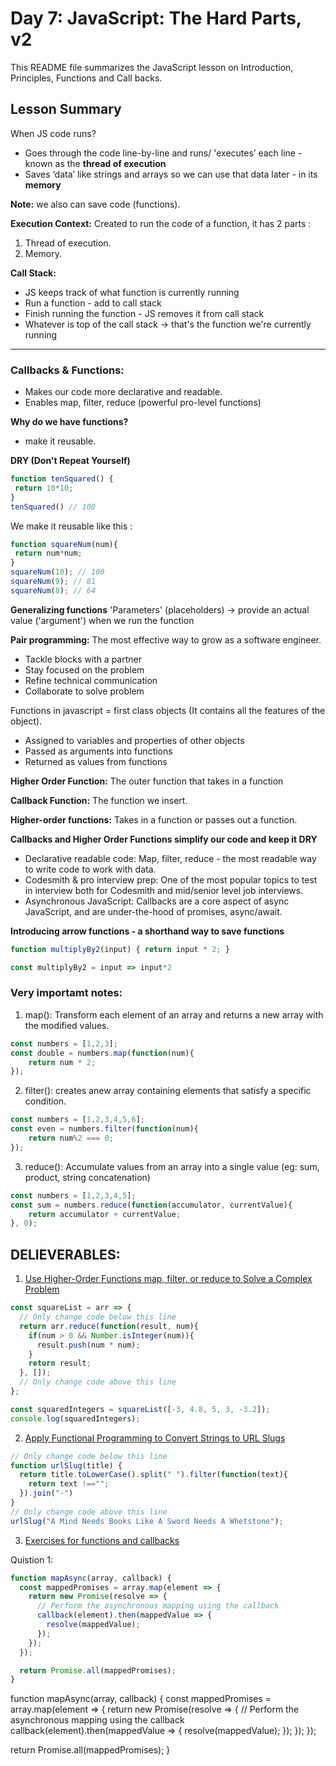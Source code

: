 # Day 7: JavaScript: The Hard Parts, v2
This README file summarizes the JavaScript lesson on Introduction, Principles, Functions and Call backs.

## Lesson Summary
When JS code runs?
- Goes through the code 
line-by-line and runs/ 'executes’ 
each line - known as the **thread 
of execution**
- Saves ‘data’ like strings and 
arrays so we can use that data 
later - in its **memory**

**Note:** we also can save code (functions).

**Execution Context:** Created to run the code of a function, it has 2 parts :
1. Thread of execution.
2. Memory.

**Call Stack:** 
- JS keeps track of what function is currently running
- Run a function - add to call stack
- Finish running the function - JS 
removes it from call stack
- Whatever is top of the call stack -> that's the function we're currently running
_______________
### Callbacks & Functions:

- Makes our code more declarative and readable.
- Enables map, filter, reduce (powerful pro-level functions)

**Why do we have functions?**
- make it reusable.

**DRY (Don't Repeat Yourself)**

```JavaScript
function tenSquared() {
 return 10*10;
}
tenSquared() // 100
```
We make it reusable like this :
```JavaScript
function squareNum(num){
 return num*num;
}
squareNum(10); // 100
squareNum(9); // 81
squareNum(8); // 64
```

**Generalizing functions**
'Parameters' (placeholders) -> provide an actual value ('argument') when we run the function

**Pair programming:** The most effective way to grow as a software engineer.

- Tackle blocks with a partner
- Stay focused on the problem
- Refine technical communication
- Collaborate to solve problem

Functions in javascript = first class objects (It contains all the features of the object).
- Assigned to variables and properties of other objects
- Passed as arguments into functions
- Returned as values from functions

**Higher Order Function:** The outer function that takes in a function

**Callback Function:** The function we insert.

**Higher-order functions:** Takes in a function or passes out a function.

**Callbacks and Higher Order Functions simplify our code and keep it DRY**
- Declarative readable code: Map, filter, reduce - the most readable way to write code to work with data.
- Codesmith & pro interview prep: One of the most popular topics to test in interview both for Codesmith and mid/senior level job interviews.
- Asynchronous JavaScript: Callbacks are a core aspect of async JavaScript, and are 
under-the-hood of promises, async/await.

**Introducing arrow functions - a shorthand way to save functions**
```JavaScript
function multiplyBy2(input) { return input * 2; }
```
```JavaScript
const multiplyBy2 = input => input*2
```
### Very importamt notes:

1. map(): Transform each element of an array and returns a new array with the modified values.
```JavaScript
const numbers = [1,2,3];
const double = numbers.map(function(num){
	return num * 2;
});
```
2. filter(): creates anew array containing elements that satisfy a specific condition.
```JavaScript
const numbers = [1,2,3,4,5,6];
const even = numbers.filter(function(num){
	return num%2 === 0;
});
```
3. reduce(): Accumulate values from an array into a single value (eg: sum, product, string concatenation)
```JavaScript
const numbers = [1,2,3,4,5];
const sum = numbers.reduce(function(accumulator, currentValue){
	return accumulator + currentValue;
}, 0);
```

## DELIEVERABLES:
1. [Use Higher-Order Functions map, filter, or reduce to Solve a Complex Problem](https://www.freecodecamp.org/learn/javascript-algorithms-and-data-structures/functional-programming/use-higher-order-functions-map-filter-or-reduce-to-solve-a-complex-problem)

```JavaScript
const squareList = arr => {
  // Only change code below this line 
  return arr.reduce(function(result, num){
    if(num > 0 && Number.isInteger(num)){
      result.push(num * num);
    }
    return result;
  }, []);
  // Only change code above this line
};

const squaredIntegers = squareList([-3, 4.8, 5, 3, -3.2]);
console.log(squaredIntegers);
```

2. [Apply Functional Programming to Convert Strings to URL Slugs](https://www.freecodecamp.org/learn/javascript-algorithms-and-data-structures/functional-programming/apply-functional-programming-to-convert-strings-to-url-slugs)

```JavaScript
// Only change code below this line
function urlSlug(title) {
  return title.toLowerCase().split(" ").filter(function(text){
    return text !=="";
  }).join("-")
}
// Only change code above this line
urlSlug("A Mind Needs Books Like A Sword Needs A Whetstone");
```
3. [Exercises for functions and callbacks](https://github.com/orjwan-alrajaby/gsg-QA-Nablus-training-2023/blob/main/learning-sprint-1/week2%20-%20javaScript-the-hard-parts-v2/day%201/tasks.md)

Quistion 1: 
```JavaScript
function mapAsync(array, callback) {
  const mappedPromises = array.map(element => {
    return new Promise(resolve => {
      // Perform the asynchronous mapping using the callback
      callback(element).then(mappedValue => {
        resolve(mappedValue);
      });
    });
  });

  return Promise.all(mappedPromises);
}
```





function mapAsync(array, callback) {
  const mappedPromises = array.map(element => {
    return new Promise(resolve => {
      // Perform the asynchronous mapping using the callback
      callback(element).then(mappedValue => {
        resolve(mappedValue);
      });
    });
  });

  return Promise.all(mappedPromises);
}
